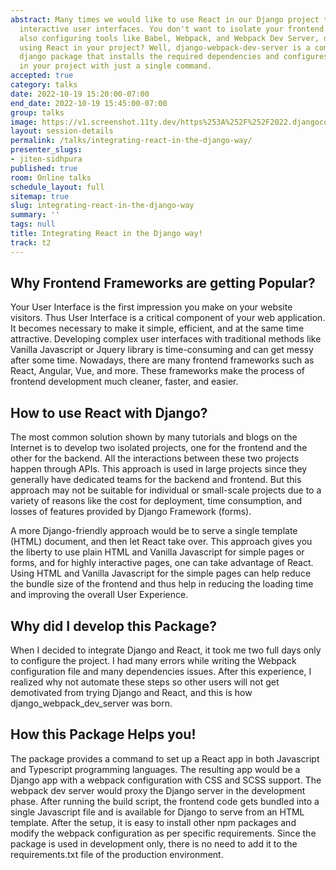 ```yaml
---
abstract: Many times we would like to use React in our Django project to make highly
  interactive user interfaces. You don't want to isolate your frontend and backend,
  also configuring tools like Babel, Webpack, and Webpack Dev Server, deter you from
  using React in your project? Well, django-webpack-dev-server is a command-line reusable
  django package that installs the required dependencies and configures a React application
  in your project with just a single command.
accepted: true
category: talks
date: 2022-10-19 15:20:00-07:00
end_date: 2022-10-19 15:45:00-07:00
group: talks
image: https://v1.screenshot.11ty.dev/https%253A%252F%252F2022.djangocon.us%252Fpresenters%252Fjiten-sidhpura%252F
layout: session-details
permalink: /talks/integrating-react-in-the-django-way/
presenter_slugs:
- jiten-sidhpura
published: true
room: Online talks
schedule_layout: full
sitemap: true
slug: integrating-react-in-the-django-way
summary: ''
tags: null
title: Integrating React in the Django way!
track: t2
---
```


## Why Frontend Frameworks are getting Popular?

Your User Interface is the first impression you make on your website visitors. Thus User Interface is a critical component of your web application. It becomes necessary to make it simple, efficient, and at the same time attractive. Developing complex user interfaces with traditional methods like Vanilla Javascript or Jquery library is time-consuming and can get messy after some time. Nowadays, there are many frontend frameworks such as React, Angular, Vue, and more. These frameworks make the process of frontend development much cleaner, faster, and easier.

## How to use React with Django?

The most common solution shown by many tutorials and blogs on the Internet is to develop two isolated projects, one for the frontend and the other for the backend. All the interactions between these two projects happen through APIs. This approach is used in large projects since they generally have dedicated teams for the backend and frontend. But this approach may not be suitable for individual or small-scale projects due to a variety of reasons like the cost for deployment, time consumption, and losses of features provided by Django Framework (forms).

A more Django-friendly approach would be to serve a single template (HTML) document, and then let React take over. This approach gives you the liberty to use plain HTML and Vanilla Javascript for simple pages or forms, and for highly interactive pages, one can take advantage of React. Using HTML and Vanilla Javascript for the simple pages can help reduce the bundle size of the frontend and thus help in reducing the loading time and improving the overall User Experience.

## Why did I develop this Package?

When I decided to integrate Django and React, it took me two full days only to configure the project. I had many errors while writing the Webpack configuration file and many dependencies issues. After this experience, I realized why not automate these steps so other users will not get demotivated from trying Django and React, and this is how django_webpack_dev_server was born.

## How this Package Helps you!

The package provides a command to set up a React app in both Javascript and Typescript programming languages. The resulting app would be a Django app with a webpack configuration with CSS and SCSS support. The webpack dev server would proxy the Django server in the development phase. After running the build script, the frontend code gets bundled into a single Javascript file and is available for Django to serve from an HTML template. After the setup, it is easy to install other npm packages and modify the webpack configuration as per specific requirements. Since the package is used in development only, there is no need to add it to the requirements.txt file of the production environment.
